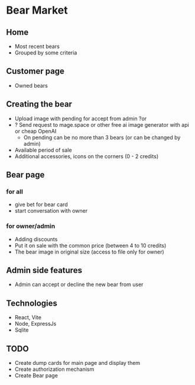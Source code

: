 # Bear Market

## Home
- Most recent bears
- Grouped by some criteria
## Customer page
- Owned bears
## Creating the bear
- Upload image with pending for accept from admin ?or
- ? Send request to mage.space or other free ai image generator with api or cheap OpenAI
  - On pending can be no more than 3 bears (or can be changed by admin)
- Available period of sale
- Additional accessories, icons on the corners (0 - 2 credits)
## Bear page
### for all
- give bet for bear card
- start conversation with owner
### for owner/admin
- Adding discounts
- Put it on sale with the common price (between 4 to 10 credits)
- The bear image in original size (access to file only for owner)
## Admin side features
- Admin can accept or decline the new bear from user

## Technologies
- React, Vite
- Node, ExpressJs
- Sqlite

## TODO
- Create dump cards for main page and display them
- Create authorization mechanism
- Create Bear page
